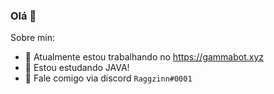 ### Olá 👋

<!--**Raggzinn/Raggzinn** é um repositório ✨ _especial_ ✨ porque seu `README.md` (este arquivo) aparece em seu perfil GitHub.-->

Sobre min:

- 🔭 Atualmente estou trabalhando no https://gammabot.xyz
- 🌱 Estou estudando JAVA!
- 💬 Fale comigo via discord `Raggzinn#0001`
